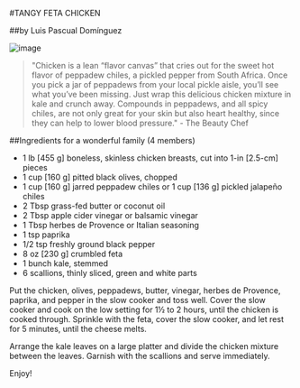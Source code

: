 #TANGY FETA CHICKEN

##by Luis Pascual Domínguez 

![image](http://cf.foodista.com/content/fp/wkhi8tep7zso5d6b.jpg)

> "Chicken is a lean “flavor canvas” that cries out for the sweet hot flavor of peppadew chiles, a pickled pepper from South Africa. Once you pick a jar of peppadews from your local pickle aisle, you’ll see what you’ve been missing. Just wrap this delicious chicken mixture in kale and crunch away. Compounds in peppadews, and all spicy chiles, are not only great for your skin but also heart healthy, since they can help to lower blood pressure." - The Beauty Chef

##Ingredients for a wonderful family (4 members)

- 1 lb [455 g] boneless, skinless chicken breasts, cut into 1-in [2.5-cm] pieces
- 1 cup [160 g] pitted black olives, chopped
- 1 cup [160 g] jarred peppadew chiles or 1 cup [136 g] pickled jalapeño chiles
- 2 Tbsp grass-fed butter or coconut oil
- 2 Tbsp apple cider vinegar or balsamic vinegar
- 1 Tbsp herbes de Provence or Italian seasoning
- 1 tsp paprika
- 1/2 tsp freshly ground black pepper
- 8 oz [230 g] crumbled feta
- 1 bunch kale, stemmed
- 6 scallions, thinly sliced, green and white parts

Put the chicken, olives, peppadews, butter, vinegar, herbes de Provence, paprika, and pepper in the slow cooker and toss well. Cover the slow cooker and cook on the low setting for 1½ to 2 hours, until the chicken is cooked through. Sprinkle with the feta, cover the slow cooker, and let rest for 5 minutes, until the cheese melts.

Arrange the kale leaves on a large platter and divide the chicken mixture between the leaves. Garnish with the scallions and serve immediately.

Enjoy!
